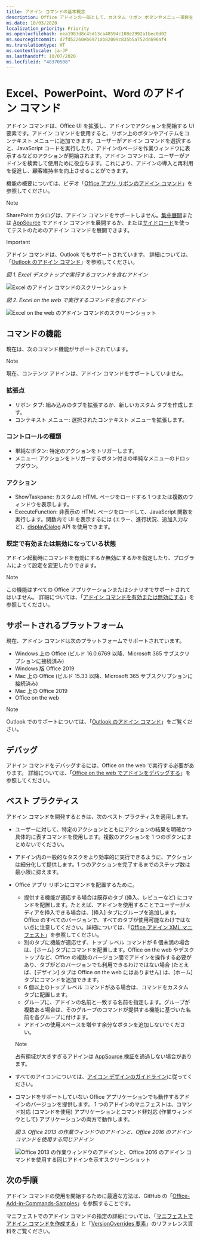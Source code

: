 ```yaml
---
title: アドイン コマンドの基本概念
description: Office アドインの一部として、カスタム リボン ボタンやメニュー項目を Office に追加する方法について説明します。
ms.date: 10/03/2020
localization_priority: Priority
ms.openlocfilehash: eea1983d8c45d13ca48594c108e2992a1bec0d02
ms.sourcegitcommit: d7fd52260eb6971ab82009c835b5a752dc696af4
ms.translationtype: HT
ms.contentlocale: ja-JP
ms.lasthandoff: 10/07/2020
ms.locfileid: "48370508"
---
```

# <a name="add-in-commands-for-excel-powerpoint-and-word"></a>Excel、PowerPoint、Word のアドイン コマンド

アドイン コマンドは、Office UI を拡張し、アドインでアクションを開始する UI 要素です。アドイン コマンドを使用すると、リボン上のボタンやアイテムをコンテキスト メニューに追加できます。ユーザーがアドイン コマンドを選択すると、JavaScript コードを実行したり、アドインのページを作業ウィンドウに表示するなどのアクションが開始されます。アドイン コマンドは、ユーザーがアドインを検索して使用ために役立ちます。これにより、アドインの導入と再利用を促進し、顧客維持率を向上させることができます。

機能の概要については、ビデオ「[Office アプリ リボンのアドイン コマンド](https://channel9.msdn.com/events/Build/2016/P551)」を参照してください。

> [!NOTE]
> SharePoint カタログは、アドイン コマンドをサポートしません。[集中展開](../publish/centralized-deployment.md)または [AppSource](/office/dev/store/submit-to-appsource-via-partner-center) でアドイン コマンドを展開するか、または[サイドロード](../testing/create-a-network-shared-folder-catalog-for-task-pane-and-content-add-ins.md)を使ってテストのためのアドイン コマンドを展開できます。

> [!IMPORTANT]
> アドイン コマンドは、Outlook でもサポートされています。 詳細については、「[Outlook のアドイン コマンド](../outlook/add-in-commands-for-outlook.md)」を参照してください。

*図 1. Excel デスクトップで実行するコマンドを含むアドイン*

![Excel のアドイン コマンドのスクリーンショット](../images/add-in-commands-1.png)

*図 2. Excel on the web で実行するコマンドを含むアドイン*

![Excel on the web のアドイン コマンドのスクリーンショット](../images/add-in-commands-2.png)

## <a name="command-capabilities"></a>コマンドの機能

現在は、次のコマンド機能がサポートされています。

> [!NOTE]
> 現在、コンテンツ アドインは、アドイン コマンドをサポートしていません。

### <a name="extension-points"></a>拡張点

- リボン タブ: 組み込みのタブを拡張するか、新しいカスタム タブを作成します。
- コンテキスト メニュー: 選択されたコンテキスト メニューを拡張します。

### <a name="control-types"></a>コントロールの種類

- 単純なボタン: 特定のアクションをトリガーします。
- メニュー: アクションをトリガーするボタン付きの単純なメニューのドロップダウン。

### <a name="actions"></a>アクション

- ShowTaskpane: カスタムの HTML ページをロードする 1 つまたは複数のウィンドウを表示します。
- ExecuteFunction: 非表示の HTML ページをロードして、JavaScript 関数を実行します。関数内で UI を表示するには (エラー、進行状況、追加入力など)、[displayDialog](/javascript/api/office/office.ui) API を使用できます。  

### <a name="default-enabled-or-disabled-status"></a>既定で有効または無効になっている状態 

アドイン起動時にコマンドを有効にするか無効にするかを指定したり、プログラムによって設定を変更したりできます。

> [!NOTE]
> この機能はすべての Office アプリケーションまたはシナリオでサポートされてはいません。 詳細については、「[アドイン コマンドを有効または無効にする](disable-add-in-commands.md)」を参照してください。

## <a name="supported-platforms"></a>サポートされるプラットフォーム

現在、アドイン コマンドは次のプラットフォームでサポートされています。

- Windows 上の Office (ビルド 16.0.6769 以降、Microsoft 365 サブスクリプションに接続済み)
- Windows 版 Office 2019
- Mac 上の Office (ビルド 15.33 以降、Microsoft 365 サブスクリプションに接続済み)
- Mac 上の Office 2019
- Office on the web

> [!NOTE]
> Outlook でのサポートについては、「[Outlook のアドイン コマンド](../outlook/add-in-commands-for-outlook.md)」をご覧ください。

## <a name="debugging"></a>デバッグ

アドイン コマンドをデバッグするには、Office on the web で実行する必要があります。 詳細については、「[Office on the web でアドインをデバッグする](../testing/debug-add-ins-in-office-online.md)」を参照してください。

## <a name="best-practices"></a>ベスト プラクティス

アドイン コマンドを開発するときは、次のベスト プラクティスを適用します。

- ユーザーに対して、特定のアクションとともにアクションの結果を明確かつ具体的に表すコマンドを使用します。複数のアクションを 1 つのボタンにまとめないでください。
- アドイン内の一般的なタスクをより効率的に実行できるように、アクションは細分化して提供します。1 つのアクションを完了するまでのステップ数は最小限に抑えます。
- Office アプリ リボンにコマンドを配置するために。
    - 提供する機能が適応する場合は既存のタブ (挿入、レビューなど) にコマンドを配置します。たとえば、アドインを使用することでユーザーがメディアを挿入できる場合は、[挿入] タブにグループを追加します。Office のすべてのバージョンで、すべてのタブが使用可能なわけではない点に注意してください。詳細については、「[Office アドイン XML マニフェスト](../develop/add-in-manifests.md)」を参照してください。
    - 別のタブに機能が適応せず、トップ レベル コマンドが 6 個未満の場合は、[ホーム] タブにコマンドを配置します。Office on the web やデスクトップなど、Office の複数のバージョン間でアドインを操作する必要があり、タブがどのバージョンでも利用できるわけではない場合 (たとえば、[デザイン] タブは Office on the web にはありません) は、[ホーム] タブにコマンドを追加できます。  
    - 6 個以上のトップ レベル コマンドがある場合は、コマンドをカスタム タブに配置します。
    - グループに、アドインの名前と一致する名前を指定します。グループが複数ある場合は、そのグループのコマンドが提供する機能に基づいた名前を各グループに付けます。
    - アドインの使用スペースを増やす余分なボタンを追加しないでください。

     > [!NOTE]
     > 占有領域が大きすぎるアドインは [AppSource 検証](/legal/marketplace/certification-policies)を通過しない場合があります。

- すべてのアイコンについては、[アイコン デザインのガイドライン](add-in-icons.md)に従ってください。
- コマンドをサポートしていない Office アプリケーションでも動作するアドインのバージョンを提供します。 1 つのアドインのマニフェストは、コマンド対応 (コマンドを使用) アプリケーションとコマンド非対応 (作業ウィンドウとして) アプリケーションの両方で動作します。

   *図 3. Office 2013 の作業ウィンドウのアドインと、Office 2016 のアドイン コマンドを使用する同じアドイン*

   ![Office 2013 の作業ウィンドウのアドインと、Office 2016 のアドイン コマンドを使用する同じアドインを示すスクリーンショット](../images/office-task-pane-add-ins.png)


## <a name="next-steps"></a>次の手順

アドイン コマンドの使用を開始するために最適な方法は、GitHub の「[Office-Add-in-Commands-Samples](https://github.com/OfficeDev/Office-Add-in-Commands-Samples/)」を参照することです。

マニフェストでのアドイン コマンドの指定の詳細については、「[マニフェストでアドイン コマンドを作成する](../develop/create-addin-commands.md)」と「[VersionOverrides 要素](../reference/manifest/versionoverrides.md)」のリファレンス資料をご覧ください。

